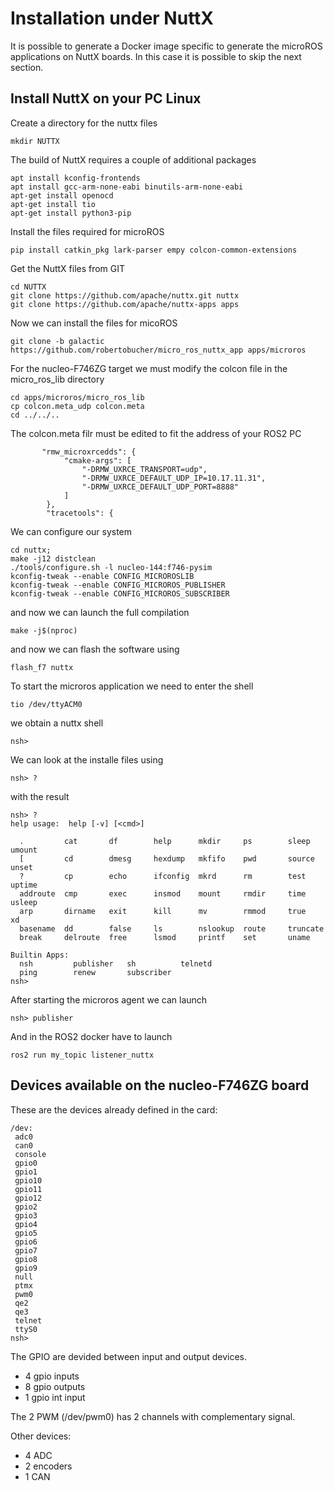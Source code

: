 # Installation under NuttX

It is possible to generate a Docker image specific to generate the microROS applications on NuttX boards. In this case it is possible to skip the next section.

## Install NuttX on your PC Linux

Create a directory for the nuttx files
```
mkdir NUTTX
```
The build of NuttX requires a couple of additional packages
```
apt install kconfig-frontends
apt install gcc-arm-none-eabi binutils-arm-none-eabi
apt-get install openocd
apt-get install tio
apt-get install python3-pip
```
Install the files required for microROS
```  
pip install catkin_pkg lark-parser empy colcon-common-extensions
```

Get the NuttX files from GIT
```
cd NUTTX
git clone https://github.com/apache/nuttx.git nuttx
git clone https://github.com/apache/nuttx-apps apps
```
Now we can install the files for micoROS
```
git clone -b galactic https://github.com/robertobucher/micro_ros_nuttx_app apps/microros
```
For the nucleo-F746ZG target we must modify the colcon file in the micro_ros_lib directory
```
cd apps/microros/micro_ros_lib
cp colcon.meta_udp colcon.meta
cd ../../..
```
The colcon.meta filr must be edited to fit the address of your ROS2 PC
```
       "rmw_microxrcedds": {
            "cmake-args": [
                "-DRMW_UXRCE_TRANSPORT=udp",
                "-DRMW_UXRCE_DEFAULT_UDP_IP=10.17.11.31",
                "-DRMW_UXRCE_DEFAULT_UDP_PORT=8888"
            ]
        },
        "tracetools": {
```

We can configure our system
```
cd nuttx;
make -j12 distclean
./tools/configure.sh -l nucleo-144:f746-pysim
kconfig-tweak --enable CONFIG_MICROROSLIB
kconfig-tweak --enable CONFIG_MICROROS_PUBLISHER
kconfig-tweak --enable CONFIG_MICROROS_SUBSCRIBER
```
and now we can launch the full compilation
```
make -j$(nproc)
```
and now we can flash the software using
```
flash_f7 nuttx
```
To start the microros application we need to enter the shell 
```
tio /dev/ttyACM0
```
we obtain a nuttx shell
```
nsh>
```
We can look at the installe files using
```
nsh> ?
```
with the result
```
nsh> ?
help usage:  help [-v] [<cmd>]

  .         cat       df        help      mkdir     ps        sleep     umount    
  [         cd        dmesg     hexdump   mkfifo    pwd       source    unset     
  ?         cp        echo      ifconfig  mkrd      rm        test      uptime    
  addroute  cmp       exec      insmod    mount     rmdir     time      usleep    
  arp       dirname   exit      kill      mv        rmmod     true      xd        
  basename  dd        false     ls        nslookup  route     truncate  
  break     delroute  free      lsmod     printf    set       uname     

Builtin Apps:
  nsh         publisher   sh          telnetd     
  ping        renew       subscriber  
nsh>
```
After starting the microros agent we can launch
```
nsh> publisher
```
And in the ROS2 docker have to launch
```
ros2 run my_topic listener_nuttx

```

## Devices available on the nucleo-F746ZG board

These are the devices already defined in the card:

```nsh> ls /dev
/dev:
 adc0
 can0
 console
 gpio0
 gpio1
 gpio10
 gpio11
 gpio12
 gpio2
 gpio3
 gpio4
 gpio5
 gpio6
 gpio7
 gpio8
 gpio9
 null
 ptmx
 pwm0
 qe2
 qe3
 telnet
 ttyS0
nsh> 

```

The GPIO are devided between input and output devices.

  * 4 gpio inputs
  * 8 gpio outputs
  * 1 gpio int input

The 2 PWM (/dev/pwm0) has 2 channels with complementary signal.

Other devices:

  * 4 ADC
  * 2 encoders
  * 1 CAN




